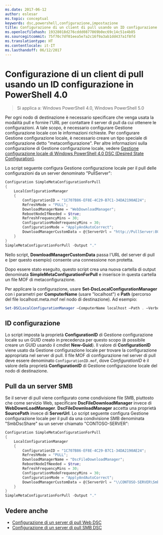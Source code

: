 ```yaml
---
ms.date: 2017-06-12
author: eslesar
ms.topic: conceptual
keywords: dsc,powershell,configurazione,impostazione
title: Configurazione di un client di pull usando un ID configurazione in PowerShell 4.0
ms.openlocfilehash: 19328018d276cddd0877869b0ec69c14c51e4b85
ms.sourcegitcommit: 75f70c7df01eea5e7a2c16f9a3ab1dd437a1f8fd
ms.translationtype: HT
ms.contentlocale: it-IT
ms.lasthandoff: 06/12/2017
---
```

# <a name="setting-up-a-pull-client-using-configuration-id-in-powershell-40"></a>Configurazione di un client di pull usando un ID configurazione in PowerShell 4.0

>Si applica a: Windows PowerShell 4.0, Windows PowerShell 5.0

Per ogni nodo di destinazione è necessario specificare che venga usata la modalità pull e fornire l'URL per contattare il server di pull da cui ottenere le configurazioni. A tale scopo, è necessario configurare Gestione configurazione locale con le informazioni richieste. Per configurare Gestione configurazione locale, è necessario creare un tipo speciale di configurazione detto "metaconfigurazione". Per altre informazioni sulla configurazione di Gestione configurazione locale, vedere [Gestione configurazione locale di Windows PowerShell 4.0 DSC (Desired State Configuration)](metaConfig4.md).

Lo script seguente configura Gestione configurazione locale per il pull delle configurazioni da un server denominato "PullServer":

```powershell
Configuration SimpleMetaConfigurationForPull 
{ 
    LocalConfigurationManager 
    { 
        ConfigurationID = "1C707B86-EF8E-4C29-B7C1-34DA2190AE24";
        RefreshMode = "PULL";
        DownloadManagerName = "WebDownloadManager";
        RebootNodeIfNeeded = $true;
        RefreshFrequencyMins = 30;
        ConfigurationModeFrequencyMins = 30; 
        ConfigurationMode = "ApplyAndAutoCorrect";
        DownloadManagerCustomData = @{ServerUrl = "http://PullServer:8080/PSDSCPullServer/PSDSCPullServer.svc"; AllowUnsecureConnection = “TRUE”}
    } 
} 
SimpleMetaConfigurationForPull -Output "."
```

Nello script, **DownloadManagerCustomData** passa l'URL del server di pull e (per questo esempio) consente una connessione non protetta. 

Dopo essere stato eseguito, questo script crea una nuova cartella di output denominata **SimpleMetaConfigurationForPull** e inserisce in questa cartella un file MOF di metaconfigurazione.

Per applicare la configurazione, usare **Set-DscLocalConfigurationManager** con i parametri per **ComputerName** (usare "localhost") e **Path** (percorso del file localhost.meta.mof nel nodo di destinazione). Ad esempio: 
```powershell
Set-DSCLocalConfigurationManager –ComputerName localhost –Path . –Verbose.
```

## <a name="configuration-id"></a>ID configurazione
Lo script imposta la proprietà **ConfigurationID** di Gestione configurazione locale su un GUID creato in precedenza per questo scopo (è possibile creare un GUID usando il cmdlet **New-Guid**). Il valore di **ConfigurationID** viene usato da Gestione configurazione locale per trovare la configurazione appropriata nel server di pull. Il file MOF di configurazione nel server di pull deve essere denominato `ConfigurationID.mof`, dove *ConfigurationID* è il valore della proprietà **ConfigurationID** di Gestione configurazione locale del nodo di destinazione.

## <a name="pulling-from-an-smb-server"></a>Pull da un server SMB

Se il server di pull viene configurato come condivisione file SMB, piuttosto che come servizio Web, specificare **DscFileDownloadManager** invece di **WebDownLoadManager**.
**DscFileDownloadManager** accetta una proprietà **SourcePath** invece di **ServerUrl**. Lo script seguente configura Gestione configurazione locale per il pull da una condivisione SMB denominata "SmbDscShare" su un server chiamato "CONTOSO-SERVER":

```powershell
Configuration SimpleMetaConfigurationForPull 
{ 
    LocalConfigurationManager 
    { 
        ConfigurationID = "1C707B86-EF8E-4C29-B7C1-34DA2190AE24";
        RefreshMode = "PULL";
        DownloadManagerName = "DscFileDownloadManager";
        RebootNodeIfNeeded = $true;
        RefreshFrequencyMins = 30;
        ConfigurationModeFrequencyMins = 30; 
        ConfigurationMode = "ApplyAndAutoCorrect";
        DownloadManagerCustomData = @{ServerUrl = "\\CONTOSO-SERVER\SmbDscShare"}
    } 
} 
SimpleMetaConfigurationForPull -Output "."
```

## <a name="see-also"></a>Vedere anche

- [Configurazione di un server di pull Web DSC](pullServer.md)
- [Configurazione di un server di pull SMB DSC](pullServerSMB.md)

